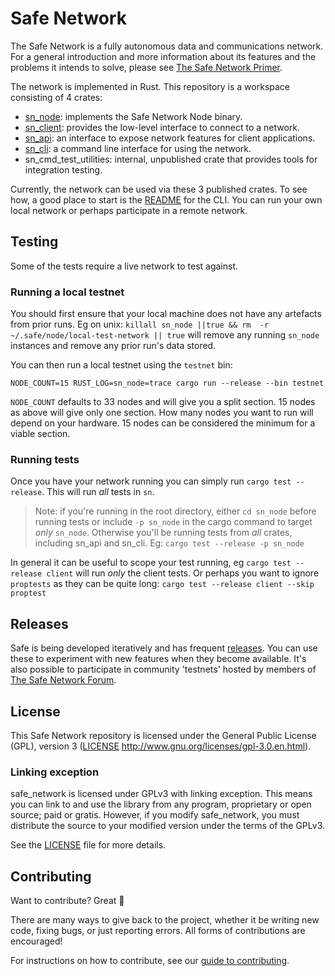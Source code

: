 # Safe Network

The Safe Network is a fully autonomous data and communications network. For a general introduction and more information about its features and the problems it intends to solve, please see [The Safe Network Primer](https://primer.safenetwork.org/).

The network is implemented in Rust. This repository is a workspace consisting of 4 crates:

* [sn_node](https://crates.io/crates/sn_node): implements the Safe Network Node binary.
* [sn_client](https://crates.io/crates/sn_client): provides the low-level interface to connect to a network.
* [sn_api](https://crates.io/crates/sn_api): an interface to expose network features for client applications.
* [sn_cli](https://crates.io/crates/sn_cli): a command line interface for using the network.
* sn_cmd_test_utilities: internal, unpublished crate that provides tools for integration testing.

Currently, the network can be used via these 3 published crates. To see how, a good place to start is the [README](sn_cli/README.md) for the CLI. You can run your own local network or perhaps participate in a remote network.

## Testing

Some of the tests require a live network to test against.

### Running a local testnet

You should first ensure that your local machine does not have any artefacts from prior runs. Eg on unix: `killall sn_node ||true && rm  -r ~/.safe/node/local-test-network || true` will remove any running `sn_node` instances and remove any prior run's data stored.

You can then run a local testnet using the `testnet` bin:

`NODE_COUNT=15 RUST_LOG=sn_node=trace cargo run --release --bin testnet`

`NODE_COUNT` defaults to 33 nodes and will give you a split section. 15 nodes as above will give only one section. How many nodes you want to run will depend on your hardware. 15 nodes can be considered the minimum for a viable section.

### Running tests

Once you have your network running you can simply run `cargo test --release`. This will run _all_ tests in `sn`. 

> Note: if you're running in the root directory, either `cd sn_node` before running tests or include `-p sn_node` in the cargo command to target _only_ `sn_node`. Otherwise you'll be running tests from _all_ crates, including sn_api and sn_cli. Eg: `cargo test --release -p sn_node`

In general it can be useful to scope your test running, eg `cargo test --release client` will run _only_ the client tests. Or perhaps you want to ignore `proptests` as they can be quite long: `cargo test --release client --skip proptest`



## Releases

Safe is being developed iteratively and has frequent [releases](https://github.com/maidsafe/safe_network/releases). You can use these to experiment with new features when they become available. It's also possible to participate in community 'testnets' hosted by members of [The Safe Network Forum](https://safenetforum.org/).

## License

This Safe Network repository is licensed under the General Public License (GPL), version 3 ([LICENSE](LICENSE) http://www.gnu.org/licenses/gpl-3.0.en.html).

### Linking exception

safe_network is licensed under GPLv3 with linking exception. This means you can link to and use the library from any program, proprietary or open source; paid or gratis. However, if you modify safe_network, you must distribute the source to your modified version under the terms of the GPLv3.

See the [LICENSE](LICENSE) file for more details.

## Contributing

Want to contribute? Great :tada:

There are many ways to give back to the project, whether it be writing new code, fixing bugs, or just reporting errors. All forms of contributions are encouraged!

For instructions on how to contribute, see our [guide to contributing](https://github.com/maidsafe/QA/blob/master/CONTRIBUTING.md).

